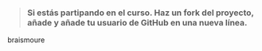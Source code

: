 > ### Si estás partipando en el curso. Haz un fork del proyecto, añade y añade tu usuario de GitHub en una nueva línea.

braismoure